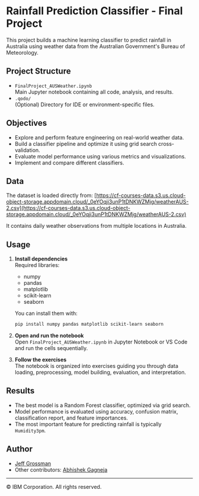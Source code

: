 # Rainfall Prediction Classifier - Final Project

This project builds a machine learning classifier to predict rainfall in Australia using weather data from the Australian Government's Bureau of Meteorology.

## Project Structure

- `FinalProject_AUSWeather.ipynb`  
  Main Jupyter notebook containing all code, analysis, and results.
- `.qodo/`  
  (Optional) Directory for IDE or environment-specific files.

## Objectives

- Explore and perform feature engineering on real-world weather data.
- Build a classifier pipeline and optimize it using grid search cross-validation.
- Evaluate model performance using various metrics and visualizations.
- Implement and compare different classifiers.

## Data

The dataset is loaded directly from:
[https://cf-courses-data.s3.us.cloud-object-storage.appdomain.cloud/_0eYOqji3unP1tDNKWZMjg/weatherAUS-2.csv](https://cf-courses-data.s3.us.cloud-object-storage.appdomain.cloud/_0eYOqji3unP1tDNKWZMjg/weatherAUS-2.csv)

It contains daily weather observations from multiple locations in Australia.

## Usage

1. **Install dependencies**  
   Required libraries:  
   - numpy  
   - pandas  
   - matplotlib  
   - scikit-learn  
   - seaborn

   You can install them with:
   ```sh
   pip install numpy pandas matplotlib scikit-learn seaborn
   ```

2. **Open and run the notebook**  
   Open `FinalProject_AUSWeather.ipynb` in Jupyter Notebook or VS Code and run the cells sequentially.

3. **Follow the exercises**  
   The notebook is organized into exercises guiding you through data loading, preprocessing, model building, evaluation, and interpretation.

## Results

- The best model is a Random Forest classifier, optimized via grid search.
- Model performance is evaluated using accuracy, confusion matrix, classification report, and feature importances.
- The most important feature for predicting rainfall is typically `Humidity3pm`.

## Author

- [Jeff Grossman](https://www.linkedin.com/in/jpgrossman/)
- Other contributors: [Abhishek Gagneja](https://www.linkedin.com/in/abhishek-gagneja-23051987/)

---

© IBM Corporation. All rights reserved.